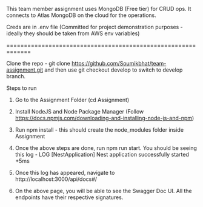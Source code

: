This team member assignment uses MongoDB (Free tier) for CRUD ops. It connects to Atlas MongoDB on the cloud for the operations. 

Creds are in .env file (Committed for project demonstration purposes - ideally they should be taken from AWS env variables)

=============================================================

Clone the repo - git clone https://github.com/Soumikbhat/team-assignment.git and then use git checkout develop to switch to develop branch.

Steps to run
1. Go to the Assignment Folder (cd Assignment)

2. Install NodeJS and Node Package Manager (Follow https://docs.npmjs.com/downloading-and-installing-node-js-and-npm)

3. Run npm install - this should create the node_modules folder inside Assignment

4. Once the above steps are done, run npm run start. You should be seeing this log - 
    LOG [NestApplication] Nest application successfully started +5ms

5. Once this log has appeared, navigate to http://localhost:3000/api/docs#/ 

6. On the above page, you will be able to see the Swagger Doc UI. All the endpoints have their respective signatures.



